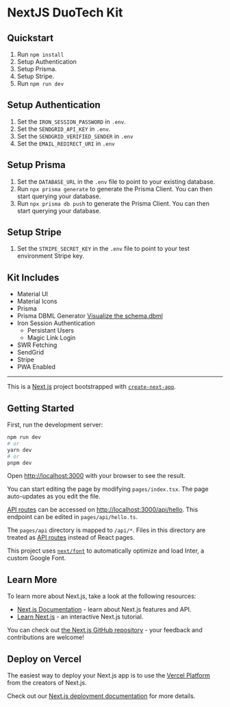 # NextJS DuoTech Kit

## Quickstart 
1. Run `npm install`
2. Setup Authentication
2. Setup Prisma.
3. Setup Stripe.
4. Run `npm run dev`

## Setup Authentication
1. Set the `IRON_SESSION_PASSWORD` in `.env`.
2. Set the `SENDGRID_API_KEY` in `.env`.
3. Set the `SENDGRID_VERIFIED_SENDER` in `.env`
3. Set the `EMAIL_REDIRECT_URI` in `.env`

## Setup Prisma
1. Set the `DATABASE_URL` in the `.env` file to point to your existing database.
2. Run `npx prisma generate` to generate the Prisma Client. You can then start querying your database.
2. Run `npx prisma db push` to generate the Prisma Client. You can then start querying your database.

## Setup Stripe
1. Set the `STRIPE_SECRET_KEY` in the `.env` file to point to your test environment Stripe key.

## Kit Includes
* Material UI
* Material Icons
* Prisma
* Prisma DBML Generator [Visualize the schema.dbml](https://dbdiagram.io/d)
* Iron Session Authentication
  - Persistant Users
  - Magic Link Login
* SWR Fetching
* SendGrid
* Stripe
* PWA Enabled
___

This is a [Next.js](https://nextjs.org/) project bootstrapped with [`create-next-app`](https://github.com/vercel/next.js/tree/canary/packages/create-next-app).

## Getting Started

First, run the development server:

```bash
npm run dev
# or
yarn dev
# or
pnpm dev
```

Open [http://localhost:3000](http://localhost:3000) with your browser to see the result.

You can start editing the page by modifying `pages/index.tsx`. The page auto-updates as you edit the file.

[API routes](https://nextjs.org/docs/api-routes/introduction) can be accessed on [http://localhost:3000/api/hello](http://localhost:3000/api/hello). This endpoint can be edited in `pages/api/hello.ts`.

The `pages/api` directory is mapped to `/api/*`. Files in this directory are treated as [API routes](https://nextjs.org/docs/api-routes/introduction) instead of React pages.

This project uses [`next/font`](https://nextjs.org/docs/basic-features/font-optimization) to automatically optimize and load Inter, a custom Google Font.

## Learn More

To learn more about Next.js, take a look at the following resources:

- [Next.js Documentation](https://nextjs.org/docs) - learn about Next.js features and API.
- [Learn Next.js](https://nextjs.org/learn) - an interactive Next.js tutorial.

You can check out [the Next.js GitHub repository](https://github.com/vercel/next.js/) - your feedback and contributions are welcome!

## Deploy on Vercel

The easiest way to deploy your Next.js app is to use the [Vercel Platform](https://vercel.com/new?utm_medium=default-template&filter=next.js&utm_source=create-next-app&utm_campaign=create-next-app-readme) from the creators of Next.js.

Check out our [Next.js deployment documentation](https://nextjs.org/docs/deployment) for more details.

